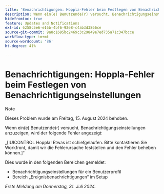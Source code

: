 ```yaml
---
title: 'Benachrichtigungen: Hoppla-Fehler beim Festlegen von Benachrichtigungseinstellungen'
description: Wenn ein(e) Benutzende(r) versucht, Benachrichtigungseinstellungen anzuzeigen, wird ein Fehler angezeigt.
hidefromtoc: true
feature: Updates and Notifications
exl-id: 6258c5e6-e16b-4bf6-92e8-c4ab3d3866ce
source-git-commit: 9a8c1695bc2469c3c29849e7ed735a71c347bcce
workflow-type: tm+mt
source-wordcount: '86'
ht-degree: 41%

---
```


# Benachrichtigungen: Hoppla-Fehler beim Festlegen von Benachrichtigungseinstellungen

>[!NOTE]
>
>Dieses Problem wurde am Freitag, 15. August 2024 behoben.

Wenn ein(e) Benutzende(r) versucht, Benachrichtigungseinstellungen anzuzeigen, wird der folgende Fehler angezeigt:

„[!UICONTROL Hoppla! Etwas ist schiefgelaufen. Bitte kontaktieren Sie Workfront, damit wir die Fehlerursache feststellen und den Fehler beheben können.]“

Dies wurde in den folgenden Bereichen gemeldet:

* Benachrichtigungseinstellungen für ein Benutzerprofil
* Bereich „Ereignisbenachrichtigungen“ im Setup

_Erste Meldung am Donnerstag, 31. Juli 2024._
